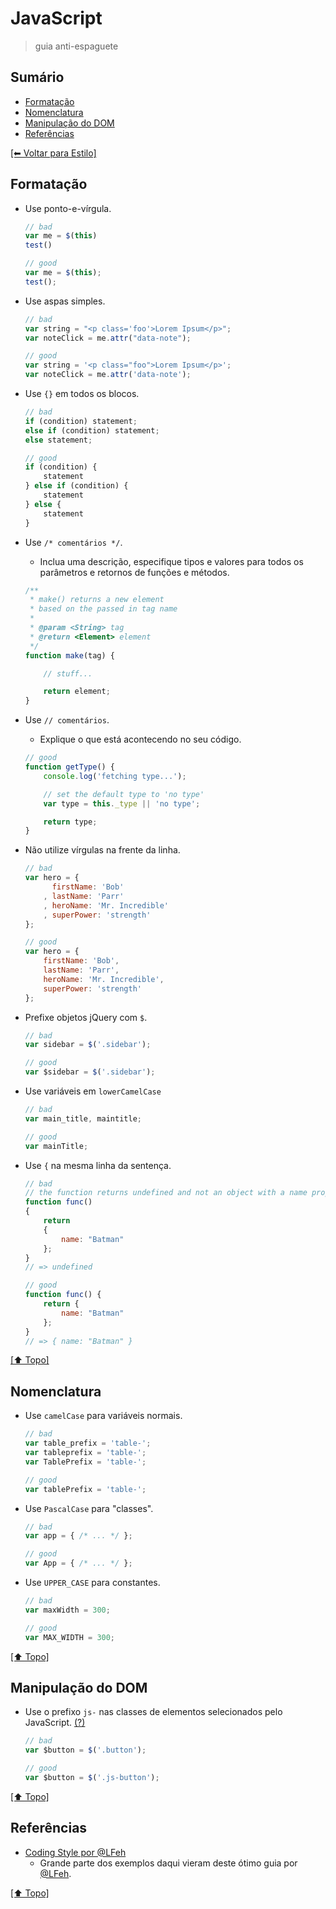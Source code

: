 # JavaScript
> guia anti-espaguete

## Sumário
- [Formatação](#formata%C3%A7%C3%A3o)
- [Nomenclatura](#nomenclatura)
- [Manipulação do DOM](#manipula%C3%A7%C3%A3o-do-dom)
- [Referências](#refer%C3%AAncias)

[[⬅︎ Voltar para Estilo]](https://github.com/mktvirtual/guides/tree/master/estilo)


## Formatação

- Use ponto-e-vírgula.
    ```javascript
    // bad
    var me = $(this)
    test()

    // good
    var me = $(this);
    test();
    ```

- Use aspas simples.
    ```javascript
    // bad
    var string = "<p class='foo'>Lorem Ipsum</p>";
    var noteClick = me.attr("data-note");

    // good
    var string = '<p class="foo">Lorem Ipsum</p>';
    var noteClick = me.attr('data-note');
    ```

- Use `{}` em todos os blocos.
    ```javascript
    // bad
    if (condition) statement;
    else if (condition) statement;
    else statement;

    // good
    if (condition) {
        statement
    } else if (condition) {
        statement
    } else {
        statement
    }
    ```

- Use `/* comentários */`.
    - Inclua uma descrição, especifique tipos e valores para todos os parâmetros e retornos de funções e métodos.
    ```javascript
    /**
     * make() returns a new element
     * based on the passed in tag name
     *
     * @param <String> tag
     * @return <Element> element
     */
    function make(tag) {

        // stuff...

        return element;
    }
    ```

- Use `// comentários`.
    - Explique o que está acontecendo no seu código.
    ```javascript
    // good
    function getType() {
        console.log('fetching type...');

        // set the default type to 'no type'
        var type = this._type || 'no type';

        return type;
    }
    ```

- Não utilize vírgulas na frente da linha.
    ```javascript
    // bad
    var hero = {
          firstName: 'Bob'
        , lastName: 'Parr'
        , heroName: 'Mr. Incredible'
        , superPower: 'strength'
    };

    // good
    var hero = {
        firstName: 'Bob',
        lastName: 'Parr',
        heroName: 'Mr. Incredible',
        superPower: 'strength'
    };
    ```

- Prefixe objetos jQuery com `$`.
    ```javascript
    // bad
    var sidebar = $('.sidebar');

    // good
    var $sidebar = $('.sidebar');
    ```

- Use variáveis em `lowerCamelCase`
    ```javascript
    // bad
    var main_title, maintitle;

    // good
    var mainTitle;
    ```

- Use `{` na mesma linha da sentença.
    ```javascript
    // bad
    // the function returns undefined and not an object with a name property
    function func()
    {
        return
        {
            name: "Batman"
        };
    }
    // => undefined

    // good
    function func() {
        return {
            name: "Batman"
        };
    }
    // => { name: "Batman" }
    ```

[[⬆︎ Topo]](#sum%C3%A1rio)

## Nomenclatura

- Use `camelCase` para variáveis normais.
    ```javascript
    // bad
    var table_prefix = 'table-';
    var tableprefix = 'table-';
    var TablePrefix = 'table-';

    // good
    var tablePrefix = 'table-';
    ```

- Use `PascalCase` para "classes".
    ```javascript
    // bad
    var app = { /* ... */ };

    // good
    var App = { /* ... */ };
    ```

- Use `UPPER_CASE` para constantes.
    ```javascript
    // bad
    var maxWidth = 300;

    // good
    var MAX_WIDTH = 300;
    ```

[[⬆︎ Topo]](#sum%C3%A1rio)

## Manipulação do DOM

- Use o prefixo `js-` nas classes de elementos selecionados pelo JavaScript. [(?)](https://github.com/csswizardry/CSS-Guidelines#js-hooks)
    ```javascript
    // bad
    var $button = $('.button');

    // good
    var $button = $('.js-button');
    ```

[[⬆︎ Topo]](#sum%C3%A1rio)

## Referências

- [Coding Style por @LFeh](https://github.com/LFeh/coding-style#js)
    - Grande parte dos exemplos daqui vieram deste ótimo guia por [@LFeh](https://github.com/LFeh).

[[⬆︎ Topo]](#sum%C3%A1rio)
